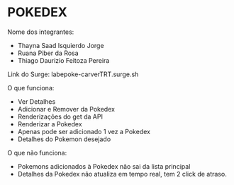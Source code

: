 # POKEDEX

Nome dos integrantes: 
- Thayna Saad Isquierdo Jorge
- Ruana Piber da Rosa 
- Thiago Daurizio Feitoza Pereira

Link do Surge: labepoke-carverTRT.surge.sh

O que funciona:
- Ver Detalhes
- Adicionar e Remover da Pokedex
- Renderizações do get da API
- Renderizar a Pokedex
- Apenas pode ser adicionado 1 vez a Pokedex
- Detalhes do Pokemon desejado

O que não funciona: 
- Pokemons adicionados à Pokedex não sai da lista principal
- Detalhes da Pokedex não atualiza em tempo real, tem 2 click de atraso.

